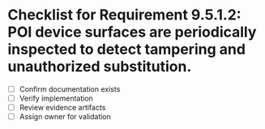 # Checklist for Requirement 9.5.1.2: POI device surfaces are periodically inspected to detect tampering and unauthorized substitution.

- [ ] Confirm documentation exists
- [ ] Verify implementation
- [ ] Review evidence artifacts
- [ ] Assign owner for validation
